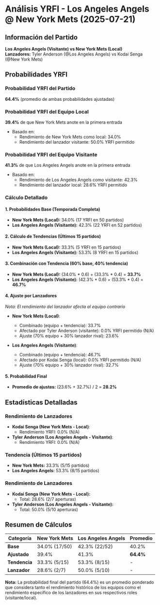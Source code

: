 # Análisis YRFI - Los Angeles Angels @ New York Mets (2025-07-21)

## Información del Partido
**Los Angeles Angels (Visitante) vs New York Mets (Local)**  
**Lanzadores:** Tyler Anderson (@Los Angeles Angels) vs Kodai Senga (@New York Mets)

## Probabilidades YRFI

### Probabilidad YRFI del Partido
**64.4%** (promedio de ambas probabilidades ajustadas)

### Probabilidad YRFI del Equipo Local
**39.4%** de que New York Mets anote en la primera entrada
- Basado en:
  - Rendimiento de New York Mets como local: 34.0%
  - Rendimiento del lanzador visitante: 50.0% YRFI permitido

### Probabilidad YRFI del Equipo Visitante
**41.3%** de que Los Angeles Angels anote en la primera entrada
- Basado en:
  - Rendimiento de Los Angeles Angels como visitante: 42.3%
  - Rendimiento del lanzador local: 28.6% YRFI permitido

### Cálculo Detallado

#### 1. Probabilidades Base (Temporada Completa)
- **New York Mets (Local):** 34.0% (17 YRFI en 50 partidos)
- **Los Angeles Angels (Visitante):** 42.3% (22 YRFI en 52 partidos)

#### 2. Cálculo de Tendencias (Últimos 15 partidos)
- **New York Mets (Local):** 33.3% (5 YRFI en 15 partidos)
- **Los Angeles Angels (Visitante):** 53.3% (8 YRFI en 15 partidos)

#### 3. Combinación con Tendencia (60% base, 40% tendencia)
- **New York Mets (Local):** (34.0% * 0.6) + (33.3% * 0.4) = **33.7%**
- **Los Angeles Angels (Visitante):** (42.3% * 0.6) + (53.3% * 0.4) = **46.7%**

#### 4. Ajuste por Lanzadores
*Nota: El rendimiento del lanzador afecta al equipo contrario*

- **New York Mets (Local)**:
  - Combinado (equipo + tendencia): 33.7%
  - Afectado por Tyler Anderson (visitante): 0.0% YRFI permitido (N/A)
  - Ajuste (70% equipo + 30% lanzador rival): 23.6%

- **Los Angeles Angels (Visitante)**:
  - Combinado (equipo + tendencia): 46.7%
  - Afectado por Kodai Senga (local): 0.0% YRFI permitido (N/A)
  - Ajuste (70% equipo + 30% lanzador rival): 32.7%

#### 5. Probabilidad Final
- **Promedio de ajustes:** (23.6% + 32.7%) / 2 = **28.2%**

## Estadísticas Detalladas


### Rendimiento de Lanzadores
- **Kodai Senga (New York Mets - Local)**:
  - Rendimiento YRFI: 0.0% (N/A)
- **Tyler Anderson (Los Angeles Angels - Visitante)**:
  - Rendimiento YRFI: 0.0% (N/A)
### Tendencia (Últimos 15 partidos)
- **New York Mets:** 33.3% (5/15 partidos)
- **Los Angeles Angels:** 53.3% (8/15 partidos)

### Rendimiento de Lanzadores
- **Kodai Senga (New York Mets - Local):**
  - Total: 28.6% (2/7 aperturas)
- **Tyler Anderson (Los Angeles Angels - Visitante):**
  - Total: 50.0% (5/10 aperturas)

## Resumen de Cálculos
| Categoría | New York Mets        | Los Angeles Angels   | Promedio |
|-----------|----------------------|----------------------|----------|
| **Base** | 34.0% (17/50) | 42.3% (22/52) | 40.2% |
| **Ajustado** | 39.4% | 41.3% | **64.4%** |
| **Tendencia** | 33.3% (5/15) | 53.3% (8/15) | - |
| **Lanzador** | 28.6% (2/7) | 50.0% (5/10) | - |

**Nota:** La probabilidad final del partido (64.4%) es un promedio ponderado que considera tanto el rendimiento histórico de los equipos como el rendimiento específico de los lanzadores en sus respectivos roles (visitante/local).